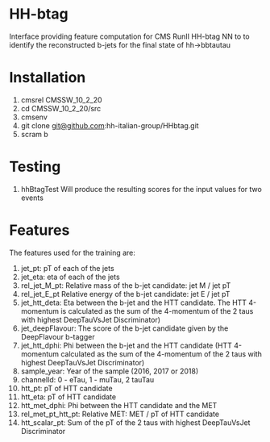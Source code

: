 # HH-btag   
Interface providing feature computation for CMS RunII HH-btag  NN to  to identify the reconstructed b-jets for the final state of hh->bbtautau

# Installation

1. cmsrel CMSSW_10_2_20
1. cd CMSSW_10_2_20/src
1. cmsenv
1. git clone git@github.com:hh-italian-group/HHbtag.git
1. scram b

# Testing
1. hhBtagTest
Will produce the resulting scores for the input values for two events

# Features

The features used for the training are:

1. jet_pt: pT of each of the jets
1. jet_eta: eta of each of the jets
1. rel_jet_M_pt: Relative mass of the b-jet candidate: jet M / jet pT
1. rel_jet_E_pt Relative energy of the b-jet candidate: jet E / jet pT
1. jet_htt_deta: Eta between the b-jet and the HTT candidate. The HTT 4-momentum is calculated as the sum of the 4-momentum of the 2 taus with highest DeepTauVsJet Discriminator)
1. jet_deepFlavour: The score of the b-jet candidate given by the DeepFlavour b-tagger
1. jet_htt_dphi: Phi between the b-jet and the HTT candidate (HTT 4-momentum calculated as the sum of the 4-momentum of the 2 taus with highest DeepTauVsJet Discriminator)
1. sample_year: Year of the sample (2016, 2017 or 2018)
1. channelId: 0 - eTau, 1 - muTau, 2 tauTau
1. htt_pt: pT of HTT candidate
1. htt_eta: pT of HTT candidate
1. htt_met_dphi: Phi between the HTT candidate and the MET
1. rel_met_pt_htt_pt: Relative MET:  MET / pT of HTT candidate
1. htt_scalar_pt: Sum of the pT of  the 2 taus with highest DeepTauVsJet Discriminator
